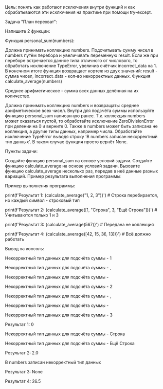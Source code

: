Цель: понять как работают исключения внутри функций и как обрабатываются эти исключения на практике при помощи try-except.



Задача "План перехват":

Напишите 2 функции:

Функция personal_sum(numbers):

Должна принимать коллекцию numbers.
Подсчитывать сумму чисел в numbers путём перебора и увеличивать переменную result.
Если же при переборе встречается данное типа отличного от числового, то обработать исключение TypeError, увеличив счётчик incorrect_data на 1.
В конечном итоге функция возвращает кортеж из двух значений: result - сумма чисел, incorrect_data - кол-во некорректных данных.
Функция calculate_average(numbers)

Среднее арифметическое - сумма всех данных делённая на их количество.

Должна принимать коллекцию numbers и возвращать: среднее арифметическое всех чисел.
Внутри для подсчёта суммы используйте функцию personal_sum написанную ранее.
Т.к. коллекция numbers может оказаться пустой, то обработайте исключение ZeroDivisionError при делении на 0 и верните 0.
Также в numbers может быть записана не коллекция, а другие типы данных, например числа. Обработайте исключение TypeError выводя строку 'В numbers записан некорректный тип данных'. В таком случае функция просто вернёт None.


Пункты задачи:

Создайте функцию personal_sum на основе условий задачи.
Создайте функцию calculate_average на основе условий задачи.
Вызовите функцию calculate_average несколько раз, передав в неё данные разных вариаций.
Пример результата выполнения программы:

Пример выполнения программы:

print(f'Результат 1: {calculate_average("1, 2, 3")}') # Строка перебирается, но каждый символ - строковый тип

print(f'Результат 2: {calculate_average([1, "Строка", 3, "Ещё Строка"])}') # Учитываются только 1 и 3

print(f'Результат 3: {calculate_average(567)}') # Передана не коллекция

print(f'Результат 4: {calculate_average([42, 15, 36, 13])}') # Всё должно работать



Вывод на консоль:

Некорректный тип данных для подсчёта суммы - 1

Некорректный тип данных для подсчёта суммы - ,

Некорректный тип данных для подсчёта суммы -

Некорректный тип данных для подсчёта суммы - 2

Некорректный тип данных для подсчёта суммы - ,

Некорректный тип данных для подсчёта суммы -

Некорректный тип данных для подсчёта суммы - 3

Результат 1: 0

Некорректный тип данных для подсчёта суммы - Строка

Некорректный тип данных для подсчёта суммы - Ещё Строка

Результат 2: 2.0

В numbers записан некорректный тип данных

Результат 3: None

Результат 4: 26.5
